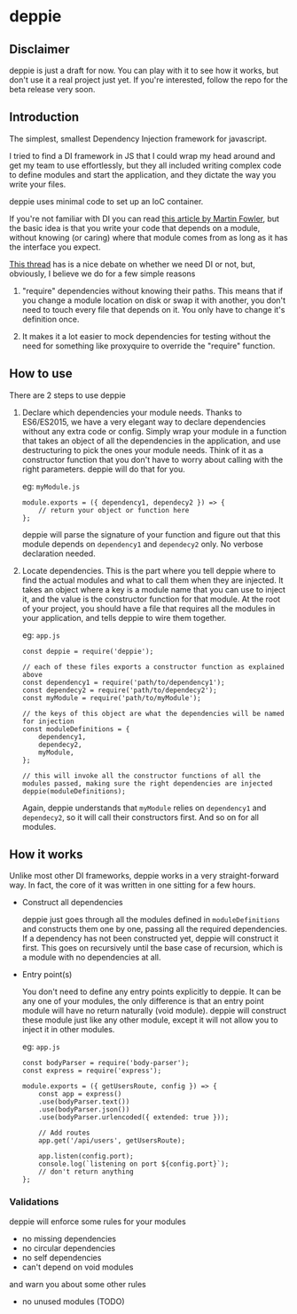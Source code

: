 # deppie

## Disclaimer
deppie is just a draft for now. You can play with it to see how it works, but don't use it a real project just yet. If you're interested, follow the repo for the beta release very soon.
<!-- deppie is still in an experimental phase. Use at your own risk, and expect breaking changes. However, owing to it's minimal API, you could argue that it will be relatively easy to modify your code for such changes. -->

## Introduction
The simplest, smallest Dependency Injection framework for javascript.

I tried to find a DI framework in JS that I could wrap my head around and get my team to use effortlessly, but they all included writing complex code to define modules and start the application, and they dictate the way you write your files.

deppie uses minimal code to set up an IoC container.

If you're not familiar with DI you can read [this article by Martin Fowler][1], but the basic idea is that you write your code that depends on a module, without knowing (or caring) where that module comes from as long as it has the interface you expect.

[This thread][2] has is a nice debate on whether we need DI or not, but, obviously, I believe we do for a few simple reasons

1. "require" dependencies without knowing their paths. This means that if you change a module location on disk or swap it with another, you don't need to touch every file that depends on it. You only have to change it's definition once.

2. It makes it a lot easier to mock dependencies for testing without the need for something like proxyquire to override the "require" function.

## How to use

There are 2 steps to use deppie

1. Declare which dependencies your module needs. Thanks to ES6/ES2015, we have a very elegant way to declare dependencies without any extra code or config. Simply wrap your module in a function that takes an object of all the dependencies in the application, and use destructuring to pick the ones your module needs. Think of it as a constructor function that you don't have to worry about calling with the right parameters. deppie will do that for you.

    eg: `myModule.js`

    ```
    module.exports = ({ dependency1, dependecy2 }) => {
        // return your object or function here
    };
    ```
    deppie will parse the signature of your function and figure out that this module depends on `dependency1` and `dependecy2` only. No verbose declaration needed.

2. Locate dependencies. This is the part where you tell deppie where to find the actual modules and what to call them when they are injected. It takes an object where a key is a module name that you can use to inject it, and the value is the constructor function for that module. At the root of your project, you should have a file that requires all the modules in your application, and tells deppie to wire them together.

    eg: `app.js`

    ```
    const deppie = require('deppie');

    // each of these files exports a constructor function as explained above
    const dependency1 = require('path/to/dependency1');
    const dependecy2 = require('path/to/dependecy2');
    const myModule = require('path/to/myModule');

    // the keys of this object are what the dependencies will be named for injection
    const moduleDefinitions = {
        dependency1,
        dependecy2,
        myModule,
    };

    // this will invoke all the constructor functions of all the modules passed, making sure the right dependencies are injected
    deppie(moduleDefinitions);
    ```

    Again, deppie understands that `myModule` relies on `dependency1` and `dependecy2`, so it will call their constructors first. And so on for all modules.

## How it works
Unlike most other DI frameworks, deppie works in a very straight-forward way. In fact, the core of it was written in one sitting for a few hours.

- Construct all dependencies

    deppie just goes through all the modules defined in `moduleDefinitions` and constructs them one by one, passing all the required dependencies. If a dependency has not been constructed yet, deppie will construct it first. This goes on recursively until the base case of recursion, which is a module with no dependencies at all.

- Entry point(s)

    You don't need to define any entry points explicitly to deppie. It can be any one of your modules, the only difference is that an entry point module will have no return naturally (void module). deppie will construct these module just like any other module, except it will not allow you to inject it in other modules.

    eg: `app.js`
    
    ```
    const bodyParser = require('body-parser');
    const express = require('express');

    module.exports = ({ getUsersRoute, config }) => {
        const app = express()
        .use(bodyParser.text())
        .use(bodyParser.json())
        .use(bodyParser.urlencoded({ extended: true }));

        // Add routes
        app.get('/api/users', getUsersRoute);

        app.listen(config.port);
        console.log(`listening on port ${config.port}`);
        // don't return anything
    };
    ```

### Validations
deppie will enforce some rules for your modules
- no missing dependencies
- no circular dependencies
- no self dependencies
- can't depend on void modules

and warn you about some other rules
- no unused modules (TODO)

<!--
TODO:
## Design decisions

## Partial adoption

## Good Practices
### index, app, routes -->


[1]: http://martinfowler.com/articles/injection.html
[2]: http://stackoverflow.com/questions/9250851/do-i-need-dependency-injection-in-nodejs-or-how-to-deal-with
